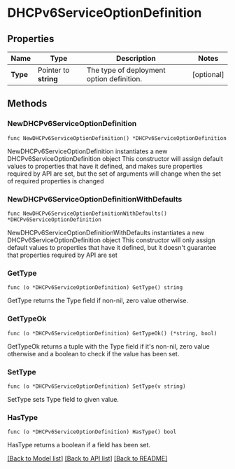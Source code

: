 # DHCPv6ServiceOptionDefinition

## Properties

Name | Type | Description | Notes
------------ | ------------- | ------------- | -------------
**Type** | Pointer to **string** | The type of deployment option definition. | [optional] 

## Methods

### NewDHCPv6ServiceOptionDefinition

`func NewDHCPv6ServiceOptionDefinition() *DHCPv6ServiceOptionDefinition`

NewDHCPv6ServiceOptionDefinition instantiates a new DHCPv6ServiceOptionDefinition object
This constructor will assign default values to properties that have it defined,
and makes sure properties required by API are set, but the set of arguments
will change when the set of required properties is changed

### NewDHCPv6ServiceOptionDefinitionWithDefaults

`func NewDHCPv6ServiceOptionDefinitionWithDefaults() *DHCPv6ServiceOptionDefinition`

NewDHCPv6ServiceOptionDefinitionWithDefaults instantiates a new DHCPv6ServiceOptionDefinition object
This constructor will only assign default values to properties that have it defined,
but it doesn't guarantee that properties required by API are set

### GetType

`func (o *DHCPv6ServiceOptionDefinition) GetType() string`

GetType returns the Type field if non-nil, zero value otherwise.

### GetTypeOk

`func (o *DHCPv6ServiceOptionDefinition) GetTypeOk() (*string, bool)`

GetTypeOk returns a tuple with the Type field if it's non-nil, zero value otherwise
and a boolean to check if the value has been set.

### SetType

`func (o *DHCPv6ServiceOptionDefinition) SetType(v string)`

SetType sets Type field to given value.

### HasType

`func (o *DHCPv6ServiceOptionDefinition) HasType() bool`

HasType returns a boolean if a field has been set.


[[Back to Model list]](../README.md#documentation-for-models) [[Back to API list]](../README.md#documentation-for-api-endpoints) [[Back to README]](../README.md)


